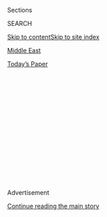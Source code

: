 <div id="app">

<div>

<div>

<div>

<div class="NYTAppHideMasthead css-1q2w90k e1suatyy0">

<div class="section css-ui9rw0 e1suatyy2">

<div class="css-eph4ug er09x8g0">

<div class="css-6n7j50">

</div>

<span class="css-1dv1kvn">Sections</span>

<div class="css-10488qs">

<span class="css-1dv1kvn">SEARCH</span>

</div>

[Skip to content](#site-content)[Skip to site index](#site-index)

</div>

<div id="masthead-section-label" class="css-1wr3we4 eaxe0e00">

[Middle
East](https://www.nytimes3xbfgragh.onion/section/world/middleeast)

</div>

<div class="css-10698na e1huz5gh0">

</div>

</div>

<div id="masthead-bar-one" class="section hasLinks css-15hmgas e1csuq9d3">

<div class="css-uqyvli e1csuq9d0">

</div>

<div class="css-1uqjmks e1csuq9d1">

</div>

<div class="css-9e9ivx">

[](https://myaccount.nytimes3xbfgragh.onion/auth/login?response_type=cookie&client_id=vi)

</div>

<div class="css-1bvtpon e1csuq9d2">

[Today’s
Paper](https://www.nytimes3xbfgragh.onion/section/todayspaper)

</div>

</div>

</div>

</div>

<div data-aria-hidden="false">

<div id="site-content" data-role="main">

<div>

<div class="css-1aor85t" style="opacity:0.000000001;z-index:-1;visibility:hidden">

<div class="css-1hqnpie">

<div class="css-epjblv">

<span class="css-17xtcya">[Middle
East](/section/world/middleeast)</span><span class="css-x15j1o">|</span><span class="css-fwqvlz">Deal
Reached on Iran Nuclear Program; Limits on Fuel Would Lessen With
Time</span>

</div>

<div class="css-k008qs">

<div class="css-1iwv8en">

<span class="css-18z7m18"></span>

<div>

</div>

</div>

<span class="css-1n6z4y">https://nyti.ms/1MqGGm1</span>

<div class="css-1705lsu">

<div class="css-4xjgmj">

<div class="css-4skfbu" data-role="toolbar" data-aria-label="Social Media Share buttons, Save button, and Comments Panel with current comment count" data-testid="share-tools">

  - 
  - 
  - 
  - 
    
    <div class="css-6n7j50">
    
    </div>

  - 
  - 

</div>

</div>

</div>

</div>

</div>

</div>

<div class="css-13pd83m">

</div>

<div id="top-wrapper" class="css-1sy8kpn">

<div id="top-slug" class="css-l9onyx">

Advertisement

</div>

[Continue reading the main
story](#after-top)

<div class="ad top-wrapper" style="text-align:center;height:100%;display:block;min-height:250px">

<div id="top" class="place-ad" data-position="top" data-size-key="top">

</div>

</div>

<div id="after-top">

</div>

</div>

<div id="sponsor-wrapper" class="css-1hyfx7x">

<div id="sponsor-slug" class="css-19vbshk">

Supported by

</div>

[Continue reading the main
story](#after-sponsor)

<div id="sponsor" class="ad sponsor-wrapper" style="text-align:center;height:100%;display:block">

</div>

<div id="after-sponsor">

</div>

</div>

<div class="css-1vkm6nb ehdk2mb0">

# Deal Reached on Iran Nuclear Program; Limits on Fuel Would Lessen With Time

</div>

![<span class="css-16f3y1r e13ogyst0">The president spoke on Tuesday
about the agreement between Iran and world powers, saying it was a
“comprehensive long-term deal with Iran that prevents it from
obtaining a nuclear
weapon.”</span><span class="css-cch8ym"><span class="css-1dv1kvn">Credit</span><span class="css-cnj6d5 e1z0qqy90" itemprop="copyrightHolder"><span class="css-1ly73wi e1tej78p0">Credit...</span><span>Pool
photo by Andrew
Harnik</span></span></span>](https://static01.graylady3jvrrxbe.onion/images/2015/07/14/multimedia/obama-iran-nuke-deal/obama-iran-nuke-deal-videoSixteenByNine1050-v2.jpg)

<div class="css-xt80pu e12qa4dv0">

<div class="css-18e8msd">

<div class="css-vp77d3 epjyd6m0">

<div class="css-1baulvz">

By [<span class="css-1baulvz" itemprop="name">Michael R.
Gordon</span>](https://www.nytimes3xbfgragh.onion/by/michael-r-gordon)
and [<span class="css-1baulvz last-byline" itemprop="name">David E.
Sanger</span>](https://www.nytimes3xbfgragh.onion/by/david-e-sanger)

</div>

</div>

  - July 14,
    2015

  - 
    
    <div class="css-4xjgmj">
    
    <div class="css-d8bdto" data-role="toolbar" data-aria-label="Social Media Share buttons, Save button, and Comments Panel with current comment count" data-testid="share-tools">
    
      - 
      - 
      - 
      - 
        
        <div class="css-6n7j50">
        
        </div>
    
      - 
      - 
    
    </div>
    
    </div>

</div>

</div>

<div class="section meteredContent css-1r7ky0e" name="articleBody" itemprop="articleBody">

<div class="css-1fanzo5 StoryBodyCompanionColumn">

<div class="css-53u6y8">

VIENNA —
[Iran](http://topics.nytimes3xbfgragh.onion/top/news/international/countriesandterritories/iran/index.html?inline=nyt-geo "More news and information about Iran.")
and a group of six nations led by the United States reached a historic
accord on Tuesday to significantly limit Tehran’s nuclear ability for
more than a decade in return for lifting international oil and financial
sanctions.

The deal culminates 20 months of negotiations on an agreement that
President Obama had long sought as the biggest diplomatic achievement of
his presidency. Whether it portends a new relationship between the
United States and Iran — after decades of coups, hostage-taking,
terrorism and sanctions — remains a bigger question.

Mr. Obama, in an early morning appearance at the White House that was
broadcast live in Iran, began what promised to be an arduous effort to
sell the deal to Congress and the American public, saying the agreement
is “not built on trust — it is built on
verification.”

</div>

</div>

<div class="css-1sngw6j">

[](https://www.nytimes3xbfgragh.onion/interactive/2015/03/31/world/middleeast/simple-guide-nuclear-talks-iran-us.html)

<div class="css-1eoytci">

![](https://static01.graylady3jvrrxbe.onion/images/2015/03/31/world/middleeast/simple-guide-nuclear-talks-iran-us-1427818203771/simple-guide-nuclear-talks-iran-us-1427818203771-videoLarge.jpg)

</div>

<div class="css-1rha1bf">

## The Iran Nuclear Deal – A Simple Guide

A guide to help you navigate the deal between global powers and Tehran.

</div>

</div>

<div class="css-1fanzo5 StoryBodyCompanionColumn">

<div class="css-53u6y8">

He made it abundantly clear he would fight to preserve the deal from
critics in Congress who are beginning a 60-day review, declaring, “I
will veto any legislation that prevents the successful implementation of
this deal.”

</div>

</div>

<div class="css-1fanzo5 StoryBodyCompanionColumn">

<div class="css-53u6y8">

Almost as soon as the agreement was announced, to cheers in Vienna and
on the streets of Tehran, its harshest critics said it would ultimately
empower Iran rather than limit its capability. Israel’s prime minister,
Benjamin Netanyahu, called it a “historic mistake” that would create a
“terrorist nuclear superpower.”

A review of the 109-page text of the agreement, which includes five
annexes, showed that the United States preserved — and in some cases
extended — the nuclear restrictions it sketched out with Iran in early
April in Lausanne, Switzerland.

Yet, it left open areas that are sure to raise fierce objections in
Congress. It preserves Iran’s ability to produce as much nuclear fuel as
it wishes after year 15 of the agreement, and allows it to conduct
research on advanced centrifuges after the eighth year. Moreover, the
Iranians won the eventual lifting of an embargo on the import and export
of conventional arms and ballistic missiles — a step the departing
chairman of the Joint Chiefs of Staff, Gen. Martin E. Dempsey, [warned
about](http://www.nytimes3xbfgragh.onion/2015/07/11/world/middleeast/un-arms-ban-on-iran-remains-a-hurdle-to-nuclear-deal.html "Times article")
just last week.

</div>

</div>

<div class="css-79elbk" data-testid="photoviewer-wrapper">

<div class="css-z3e15g" data-testid="photoviewer-wrapper-hidden">

</div>

<div class="css-1a48zt4 ehw59r15" data-testid="photoviewer-children">

![<span class="css-16f3y1r e13ogyst0" data-aria-hidden="true">Secretary
of State John Kerry after a news conference on Iran nuclear talks in
Vienna.</span><span class="css-cnj6d5 e1z0qqy90" itemprop="copyrightHolder"><span class="css-1ly73wi e1tej78p0">Credit...</span><span>Carlos
Barria/Agence France-Presse — Getty
Images</span></span>](https://static01.graylady3jvrrxbe.onion/images/2015/07/15/world/JP-IRAN/JP-IRAN-articleLarge.jpg?quality=75&auto=webp&disable=upscale)

</div>

</div>

<div class="css-1fanzo5 StoryBodyCompanionColumn">

<div class="css-53u6y8">

American officials said the core of the agreement, secured in 18
consecutive days of talks here, lies in the restrictions on the amount
of nuclear fuel that Iran can keep for the next 15 years. The current
stockpile of low enriched uranium will be reduced by 98 percent, most
likely by shipping much of it to Russia.

That limit, combined with a two-thirds reduction in the number of its
centrifuges, would extend to a year the amount of time it would take
Iran to make enough material for a single bomb should it abandon the
accord and race for a weapon — what officials call “breakout time.” By
comparison, analysts say Iran now has a breakout time of two to three
months.

But American officials also acknowledged that after the first decade,
the breakout time would begin to shrink. It was unclear how rapidly,
because Iran’s longer-term plans to expand its enrichment capability
will be kept confidential.

The concern that Iran’s breakout time could shrink sharply in the waning
years of the restrictions has already been a contentious issue in
Congress. Mr. Obama contributed to that in an interview with National
Public Radio in April, when he said that in “year 13, 14, 15” of the
agreement, the breakout time might shrink “almost down to zero,” as Iran
is expected to develop and use advanced centrifuges
then.

</div>

</div>

<div class="css-1sngw6j">

[](https://www.nytimes3xbfgragh.onion/interactive/2015/07/14/world/middleeast/iran-nuclear-deal-who-got-what-they-wanted.html)

<div class="css-1eoytci">

![](https://static01.graylady3jvrrxbe.onion/images/2015/07/24/world/24iran-1/24iran-1-videoLarge.jpg)

</div>

<div class="css-1rha1bf">

## Who Got What They Wanted in the Iran Nuclear Deal

Here is a look at what Iran and the United States wanted, and what they
got.

</div>

</div>

<div class="css-1fanzo5 StoryBodyCompanionColumn">

<div class="css-53u6y8">

Pressed on that point, an American official who briefed reporters on
Tuesday said that Iran’s long-term plans to expand its enrichment
capability would be shared with the International Atomic Energy Agency
and other parties to the accord.

“It is going to be a gradual decline,” the official said. “At the end
of, say, 15 years, we are not going to know what that is.” But clearly
there are intelligence agency estimates, and one diplomat involved in
the talks said that internal estimates suggested Iran’s breakout time
could shrink to about five months in year 14 of the plan.

</div>

</div>

<div class="css-1fanzo5 StoryBodyCompanionColumn">

<div class="css-53u6y8">

Secretary of State [John
Kerry](http://topics.nytimes3xbfgragh.onion/top/reference/timestopics/people/k/john_kerry/index.html?inline=nyt-per "More articles about John Kerry."),
who led the negotiations for the United States in the final rounds,
sought in his remarks Tuesday to blunt criticism on this point. “Iran
will not produce or acquire highly enriched uranium” or plutonium for at
least 15 years, he said. Verification measures, he added, will “stay in
place permanently.”

He stressed that Tehran and the International Atomic Energy Agency had
“entered into an agreement to address all questions” about Iran’s past
actions within three months, and that completing this task was
“fundamental for sanctions
relief.”

</div>

</div>

<div class="css-1sngw6j">

[](https://www.nytimes3xbfgragh.onion/interactive/2015/07/14/world/middleeast/reactions-to-iran-nuclear-deal.html)

<div class="css-1eoytci">

![](https://static01.graylady3jvrrxbe.onion/images/2015/07/14/world/middleeast/reactions-to-iran-nuclear-deal-1436886907449/reactions-to-iran-nuclear-deal-1436886907449-videoLarge.png)

</div>

<div class="css-1rha1bf">

## What Key Players Are Saying About the Iran Nuclear Deal

A guide to international reaction to the historic accord.

</div>

</div>

<div class="css-1fanzo5 StoryBodyCompanionColumn">

<div class="css-53u6y8">

Compared with many past efforts to slow a nation’s [nuclear
program](http://topics.nytimes3xbfgragh.onion/top/news/international/countriesandterritories/iran/nuclear_program/index.html?inline=nyt-classifier "Recent and archival news about Iran’s nuclear program.")
— including a deal struck with North Korea 20 years ago — this agreement
is remarkably specific. Nevertheless, some mysteries remain. For
example, it is not clear whether the inspectors would be able to
interview the scientists and engineers who were believed to have been at
the center of an effort by the Islamic Revolutionary Guard Corps to
design a weapon that Iran could manufacture in short order.

In building his argument for the deal, Mr. Obama stressed that the
accord was vastly preferable to the alternate scenario: no agreement and
an unbridled nuclear arms race in the Middle East. “Put simply, no deal
means a greater chance of more war in the Middle East,” he said. He said
his successors in the White House “will be in a far stronger position”
to restrain Iran for decades to come than they would be without the
pact.

In [an interview
Tuesday](http://www.nytimes3xbfgragh.onion/2015/07/15/opinion/thomas-friedman-obama-makes-his-case-on-iran-nuclear-deal.html?hp&action=click&pgtype=Homepage&module=b-lede-package-region&region=top-news&WT.nav=top-news "The interview.")
with Thomas L. Friedman, an Op-Ed columnist with The New York Times, Mr.
Obama also answered Mr. Netanyahu and other critics who, he said, would
prefer that the Iranians “don’t even have any nuclear capacity.” Mr.
Obama said, “But really, what that involves is eliminating the presence
of knowledge inside of Iran.” Since that is not realistic, the president
added, “The question is, Do we have the kind of inspection regime and
safeguards and international consensus whereby it’s not worth it for
them to do it? We have accomplished that.”

As news of a nuclear deal spread, Iranians reacted with a mix of
jubilation, cautious optimism and disbelief that decades of a seemingly
intractable conflict could be coming to an end.

</div>

</div>

![<span class="css-16f3y1r e13ogyst0">President Hassan Rouhani of Iran,
Secretary of State John Kerry and other world leaders spoke on Tuesday
after an agreement was reached with Iran on its nuclear
program.</span><span class="css-cch8ym"><span class="css-1dv1kvn">Credit</span><span class="css-cnj6d5 e1z0qqy90" itemprop="copyrightHolder"><span class="css-1ly73wi e1tej78p0">Credit...</span><span>Newsha
Tavakolian for The New York
Times</span></span></span>](https://static01.graylady3jvrrxbe.onion/images/2015/07/15/world/middleeast/15Iran8-web/15Iran8-web-videoSixteenByNine1050.jpg)

<div class="css-1fanzo5 StoryBodyCompanionColumn">

<div class="css-53u6y8">

“Have they really reached a deal?” asked Masoud Derakhshani, a
93-year-old widower who had come down to the lobby of his apartment
building for his daily newspaper. Mr. Derakhshani remained cautious,
even incredulous. “I can’t believe it,” he said. “They will most
probably hit some last-minute snag.”

Across Tehran, many Iranians expressed hope for better economic times
after years in which crippling sanctions have severely depressed the
value of the national currency, the rial. That in turn caused inflation
and shortages of goods, including vital medicines, and forced Iranians
to carry fat wads of bank notes to pay for everyday items such as meat,
rice and beans.

“I am desperate to feed my three sons,” said Ali, 53, a cleaner. “This
deal should bring investment for jobs so they can start working for a
living.”

National dignity, a major demand of Iran’s leader, did not matter to
him, he said. “I really do not care if this is a victory for us or not,”
he said. “I want relations with the West. If we compromised, so be
it.”

</div>

</div>

<div class="css-79elbk" data-testid="photoviewer-wrapper">

<div class="css-z3e15g" data-testid="photoviewer-wrapper-hidden">

</div>

<div class="css-1a48zt4 ehw59r15" data-testid="photoviewer-children">

<div class="css-1xdhyk6 erfvjey0">

<span class="css-1ly73wi e1tej78p0">Image</span>

<div class="css-zjzyr8">

<div data-testid="lazyimage-container" style="height:257.77777777777777px">

</div>

</div>

</div>

<span class="css-16f3y1r e13ogyst0" data-aria-hidden="true">Delegates
from Iran and a group of six nations led by the United States in Vienna
on Tuesday after agreeing to an accord to significantly limit Tehran’s
nuclear
ability.</span><span class="css-cnj6d5 e1z0qqy90" itemprop="copyrightHolder"><span class="css-1ly73wi e1tej78p0">Credit...</span><span>Pool
photo by Carlos Barria</span></span>

</div>

</div>

<div class="css-1fanzo5 StoryBodyCompanionColumn">

<div class="css-53u6y8">

Iran’s president, Hassan Rouhani, who was elected in 2013 on a platform
of ridding the country of the sanctions, said that the Iranian people’s
“prayers have come true.”

</div>

</div>

<div class="css-1fanzo5 StoryBodyCompanionColumn">

<div class="css-53u6y8">

One of the last, and most contentious, issues was the question of
whether and how fast an arms embargo on conventional weapons and
missiles, imposed starting in 2006, would be lifted.

After days of haggling, Secretary of State Kerry and his Iranian
counterpart, Mohammad Javad Zarif, agreed that the missile restrictions
would remain for eight years and that a similar ban on the purchase and
sale of conventional weapons would be removed in five years.

Those bans would be removed even sooner if the International Atomic
Energy Agency reached a definitive conclusion that the Iranian nuclear
program is entirely peaceful, and that there was no evidence of cheating
on the accord or any activity to obtain weapons
covertly.

</div>

</div>

<div style="max-width:100%;margin:0 auto">

<div class="css-17dprlf" data-id="100000003798789" data-slug="iran-erdbrink-twitter-favorites" style="max-width:300px">

</div>

</div>

<div class="css-1fanzo5 StoryBodyCompanionColumn">

<div class="css-53u6y8">

The provisions on the arms embargo are expected to dominate the coming
debate in Congress on the accord.

Even before the deal was announced, critics expressed fears that Iran
would use some of the billions of dollars it will receive after
sanctions relief to build up its military power. Iranian officials,
however, have said that Iran should be treated like any other nation,
and not be subjected to an arms embargo if it meets the terms of a
nuclear deal.

Defending the outcome, Mr. Kerry told reporters here that China and
Russia had favored lifting the entire arms embargo immediately,
suggesting he had no choice but to try to strike a middle ground.

</div>

</div>

<div class="css-1fanzo5 StoryBodyCompanionColumn">

<div class="css-53u6y8">

Mr. Kerry appeared to secure another commitment that was not part of [a
preliminary
agreement](http://www.nytimes3xbfgragh.onion/2015/04/04/world/middleeast/an-iran-nuclear-deal-built-on-coffee-all-nighters-and-compromise.html)
negotiated in Lausanne. Iranian officials agreed here on a multiyear ban
on designing warheads and conducting tests, including with detonators
and nuclear triggers, that would contribute to the design and
manufacture of a nuclear weapon. Accusations that Tehran conducted that
kind of research in the past led to a standoff with inspectors.

Diplomats also came up with unusual procedure to “snap back” the
sanctions against Iran if an eight-member panel determines that Tehran
is violating the nuclear provisions. The members of the panel are
Britain, China, France, Germany, Russia, the United States, the European
Union and Iran itself. A majority vote is required, meaning that Russia,
China and Iran could not collectively block action.

With the announcement of the accord, Mr. Obama has now made major
strides toward fundamentally changing the American diplomatic
relationships with three nations:
[Cuba](http://www.nytimes3xbfgragh.onion/2014/12/18/world/americas/us-cuba-relations.html),
Iran and
[Myanmar](http://www.nytimes3xbfgragh.onion/2012/01/14/world/asia/united-states-resumes-diplomatic-relations-with-myanmar.html).
Of the three, Iran is the most strategically important, the only one
with a nuclear program, and it is still on the State Department’s [list
of state sponsors of
terrorism](http://www.state.gov/j/ct/list/c14151.htm).

While the agreement faces heavy opposition from Republicans in Congress,
and even some Democrats, Mr. Obama’s chances of prevailing are
considered high. Even if the accord is voted down by one or both houses,
he could veto that action, and he is likely to have the votes he would
need to override the veto. But he has told aides that for an accord as
important as this one — which he hopes will usher in a virtual truce
with a country that has been a major American adversary for 35 years —
he wants a congressional endorsement.

\[*[On June 17, 2019. Iran announced that it would soon exceed the
limits on the nuclear fuel it is permitted to possess under the
landmark 2015 nuclear
deal.](https://www.nytimes3xbfgragh.onion/2019/06/17/world/middleeast/iran-nuclear-deal-compliance.html)*\]

Mr. Obama will also have to manage the breach with Mr. Netanyahu and the
leaders of Saudi Arabia and other Arab states who have warned against
the deal, saying the relief of sanctions will ultimately empower the
Iranians throughout the Middle East.

</div>

</div>

</div>

<div>

</div>

<div>

</div>

<div>

</div>

<div>

<div id="bottom-wrapper" class="css-1ede5it">

<div id="bottom-slug" class="css-l9onyx">

Advertisement

</div>

[Continue reading the main
story](#after-bottom)

<div id="bottom" class="ad bottom-wrapper" style="text-align:center;height:100%;display:block;min-height:90px">

</div>

<div id="after-bottom">

</div>

</div>

</div>

</div>

</div>

## Site Index

<div>

</div>

## Site Information Navigation

  - [© <span>2020</span> <span>The New York Times
    Company</span>](https://help.nytimes3xbfgragh.onion/hc/en-us/articles/115014792127-Copyright-notice)

<!-- end list -->

  - [NYTCo](https://www.nytco.com/)
  - [Contact
    Us](https://help.nytimes3xbfgragh.onion/hc/en-us/articles/115015385887-Contact-Us)
  - [Work with us](https://www.nytco.com/careers/)
  - [Advertise](https://nytmediakit.com/)
  - [T Brand Studio](http://www.tbrandstudio.com/)
  - [Your Ad
    Choices](https://www.nytimes3xbfgragh.onion/privacy/cookie-policy#how-do-i-manage-trackers)
  - [Privacy](https://www.nytimes3xbfgragh.onion/privacy)
  - [Terms of
    Service](https://help.nytimes3xbfgragh.onion/hc/en-us/articles/115014893428-Terms-of-service)
  - [Terms of
    Sale](https://help.nytimes3xbfgragh.onion/hc/en-us/articles/115014893968-Terms-of-sale)
  - [Site
    Map](https://spiderbites.nytimes3xbfgragh.onion)
  - [Help](https://help.nytimes3xbfgragh.onion/hc/en-us)
  - [Subscriptions](https://www.nytimes3xbfgragh.onion/subscription?campaignId=37WXW)

</div>

</div>

</div>

</div>
